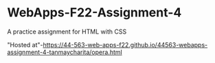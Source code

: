 # WebApps-F22-Assignment-4
A practice assignment for HTML with CSS

"Hosted at"-<https://44-563-web-apps-f22.github.io/44563-webapps-assignment-4-tanmaycharita/opera.html>